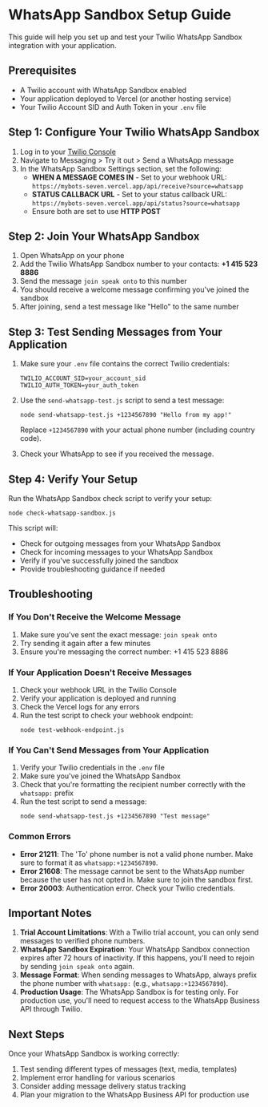 # WhatsApp Sandbox Setup Guide

This guide will help you set up and test your Twilio WhatsApp Sandbox integration with your application.

## Prerequisites

- A Twilio account with WhatsApp Sandbox enabled
- Your application deployed to Vercel (or another hosting service)
- Your Twilio Account SID and Auth Token in your `.env` file

## Step 1: Configure Your Twilio WhatsApp Sandbox

1. Log in to your [Twilio Console](https://console.twilio.com/)
2. Navigate to Messaging > Try it out > Send a WhatsApp message
3. In the WhatsApp Sandbox Settings section, set the following:
   - **WHEN A MESSAGE COMES IN** - Set to your webhook URL: `https://mybots-seven.vercel.app/api/receive?source=whatsapp`
   - **STATUS CALLBACK URL** - Set to your status callback URL: `https://mybots-seven.vercel.app/api/status?source=whatsapp`
   - Ensure both are set to use **HTTP POST**

## Step 2: Join Your WhatsApp Sandbox

1. Open WhatsApp on your phone
2. Add the Twilio WhatsApp Sandbox number to your contacts: **+1 415 523 8886**
3. Send the message `join speak onto` to this number
4. You should receive a welcome message confirming you've joined the sandbox
5. After joining, send a test message like "Hello" to the same number

## Step 3: Test Sending Messages from Your Application

1. Make sure your `.env` file contains the correct Twilio credentials:
   ```
   TWILIO_ACCOUNT_SID=your_account_sid
   TWILIO_AUTH_TOKEN=your_auth_token
   ```

2. Use the `send-whatsapp-test.js` script to send a test message:
   ```
   node send-whatsapp-test.js +1234567890 "Hello from my app!"
   ```
   Replace `+1234567890` with your actual phone number (including country code).

3. Check your WhatsApp to see if you received the message.

## Step 4: Verify Your Setup

Run the WhatsApp Sandbox check script to verify your setup:
```
node check-whatsapp-sandbox.js
```

This script will:
- Check for outgoing messages from your WhatsApp Sandbox
- Check for incoming messages to your WhatsApp Sandbox
- Verify if you've successfully joined the sandbox
- Provide troubleshooting guidance if needed

## Troubleshooting

### If You Don't Receive the Welcome Message

1. Make sure you've sent the exact message: `join speak onto`
2. Try sending it again after a few minutes
3. Ensure you're messaging the correct number: +1 415 523 8886

### If Your Application Doesn't Receive Messages

1. Check your webhook URL in the Twilio Console
2. Verify your application is deployed and running
3. Check the Vercel logs for any errors
4. Run the test script to check your webhook endpoint:
   ```
   node test-webhook-endpoint.js
   ```

### If You Can't Send Messages from Your Application

1. Verify your Twilio credentials in the `.env` file
2. Make sure you've joined the WhatsApp Sandbox
3. Check that you're formatting the recipient number correctly with the `whatsapp:` prefix
4. Run the test script to send a message:
   ```
   node send-whatsapp-test.js +1234567890 "Test message"
   ```

### Common Errors

- **Error 21211**: The 'To' phone number is not a valid phone number. Make sure to format it as `whatsapp:+1234567890`.
- **Error 21608**: The message cannot be sent to the WhatsApp number because the user has not opted in. Make sure to join the sandbox first.
- **Error 20003**: Authentication error. Check your Twilio credentials.

## Important Notes

1. **Trial Account Limitations**: With a Twilio trial account, you can only send messages to verified phone numbers.
2. **WhatsApp Sandbox Expiration**: Your WhatsApp Sandbox connection expires after 72 hours of inactivity. If this happens, you'll need to rejoin by sending `join speak onto` again.
3. **Message Format**: When sending messages to WhatsApp, always prefix the phone number with `whatsapp:` (e.g., `whatsapp:+1234567890`).
4. **Production Usage**: The WhatsApp Sandbox is for testing only. For production use, you'll need to request access to the WhatsApp Business API through Twilio.

## Next Steps

Once your WhatsApp Sandbox is working correctly:

1. Test sending different types of messages (text, media, templates)
2. Implement error handling for various scenarios
3. Consider adding message delivery status tracking
4. Plan your migration to the WhatsApp Business API for production use 